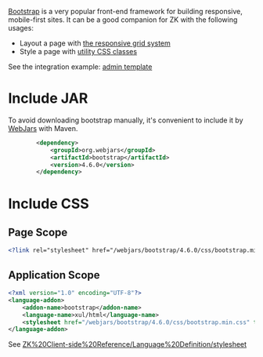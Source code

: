 [Bootstrap](https://getbootstrap.com/docs/4.6/getting-started/introduction/)
is a very popular front-end framework for building responsive,
mobile-first sites. It can be a good companion for ZK with the following
usages:

- Layout a page with [the responsive grid
  system](https://getbootstrap.com/docs/4.6/layout/grid/)
- Style a page with [utility CSS
  classes](https://getbootstrap.com/docs/4.6/utilities/borders/)

See the integration example: [admin
template](https://github.com/zkoss-demo/admin-template)

# Include JAR

To avoid downloading bootstrap manually, it's convenient to include it
by [WebJars](https://www.webjars.org/) with Maven.

``` xml
        <dependency>
            <groupId>org.webjars</groupId>
            <artifactId>bootstrap</artifactId>
            <version>4.6.0</version>
        </dependency>
```

# Include CSS

## Page Scope

``` xml
<?link rel="stylesheet" href="/webjars/bootstrap/4.6.0/css/bootstrap.min.css"?>
```

## Application Scope

``` xml
<?xml version="1.0" encoding="UTF-8"?>
<language-addon>
    <addon-name>bootstrap</addon-name>
    <language-name>xul/html</language-name>
    <stylesheet href="/webjars/bootstrap/4.6.0/css/bootstrap.min.css" type="text/css"/>
</language-addon>
```

See
[ZK%20Client-side%20Reference/Language%20Definition/stylesheet](ZK%20Client-side%20Reference/Language%20Definition/stylesheet)
